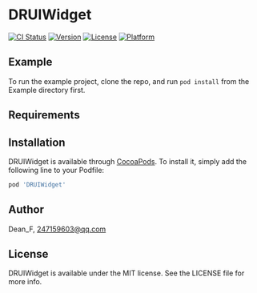# DRUIWidget

[![CI Status](https://img.shields.io/travis/Dean_F/DRUIWidget.svg?style=flat)](https://travis-ci.org/Dean_F/DRUIWidget)
[![Version](https://img.shields.io/cocoapods/v/DRUIWidget.svg?style=flat)](https://cocoapods.org/pods/DRUIWidget)
[![License](https://img.shields.io/cocoapods/l/DRUIWidget.svg?style=flat)](https://cocoapods.org/pods/DRUIWidget)
[![Platform](https://img.shields.io/cocoapods/p/DRUIWidget.svg?style=flat)](https://cocoapods.org/pods/DRUIWidget)

## Example

To run the example project, clone the repo, and run `pod install` from the Example directory first.

## Requirements

## Installation

DRUIWidget is available through [CocoaPods](https://cocoapods.org). To install
it, simply add the following line to your Podfile:

```ruby
pod 'DRUIWidget'
```

## Author

Dean_F, 247159603@qq.com

## License

DRUIWidget is available under the MIT license. See the LICENSE file for more info.
